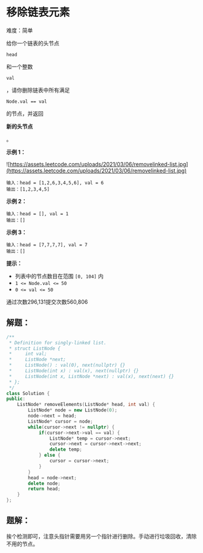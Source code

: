 # 移除链表元素

难度：简单

给你一个链表的头节点

```
head
```

和一个整数

```
val
```

，请你删除链表中所有满足

```
Node.val == val
```

的节点，并返回

**新的头节点**

。

**示例 1：**

![https://assets.leetcode.com/uploads/2021/03/06/removelinked-list.jpg](https://assets.leetcode.com/uploads/2021/03/06/removelinked-list.jpg)

```
输入：head = [1,2,6,3,4,5,6], val = 6
输出：[1,2,3,4,5]

```

**示例 2：**

```
输入：head = [], val = 1
输出：[]

```

**示例 3：**

```
输入：head = [7,7,7,7], val = 7
输出：[]

```

**提示：**

- 列表中的节点数目在范围 `[0, 104]` 内
- `1 <= Node.val <= 50`
- `0 <= val <= 50`

通过次数296,131提交次数560,806

## 解题：

```cpp
/**
 * Definition for singly-linked list.
 * struct ListNode {
 *     int val;
 *     ListNode *next;
 *     ListNode() : val(0), next(nullptr) {}
 *     ListNode(int x) : val(x), next(nullptr) {}
 *     ListNode(int x, ListNode *next) : val(x), next(next) {}
 * };
 */
class Solution {
public:
    ListNode* removeElements(ListNode* head, int val) {
        ListNode* node = new ListNode(0);
        node->next = head;
        ListNode* cursor = node;
        while(cursor->next != nullptr) {
            if(cursor->next->val == val) {
                ListNode* temp = cursor->next;
                cursor->next = cursor->next->next;
                delete temp;
            } else {
                cursor = cursor->next;
            }
        }
        head = node->next;
        delete node;
        return head;
    }
};
```

## 题解：

挨个检测即可，注意头指针需要用另一个指针进行删除。手动进行垃圾回收，清除不用的节点。